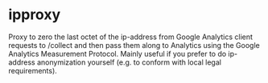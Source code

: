# ipproxy
Proxy to zero the last octet of the ip-address from Google 
Analytics client requests to /collect and then pass them along to Analytics using the Google Analytics Measurement Protocol. Mainly useful if you prefer to do ip-address anonymization yourself (e.g. to conform with local legal requirements).

